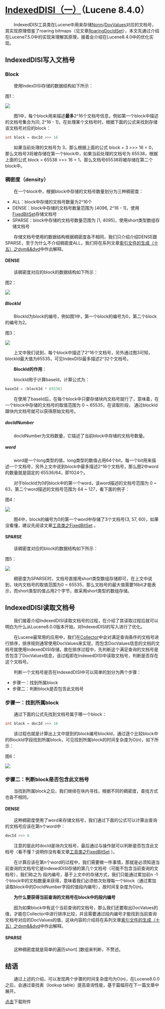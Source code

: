 # [IndexedDISI（一）](https://www.amazingkoala.com.cn/Lucene/gongjulei/)（Lucene 8.4.0）

&emsp;&emsp;IndexedDISI工具类在Lucene中用来存储[Norm](https://www.amazingkoala.com.cn/Lucene/suoyinwenjian/2019/0305/39.html)/[DovValues](https://www.amazingkoala.com.cn/Lucene/DocValues/)对应的文档号，其实现原理借鉴了roaring bitmaps（见文章[RoaringDocIdSet](https://www.amazingkoala.com.cn/Lucene/gongjulei/2019/1008/98.html)），本文先通过介绍在Lucene7.5.0中的实现来理解其原理，接着会介绍在Lucene8.4.0中的优化实现。

## IndexedDISI写入文档号

### Block

&emsp;&emsp;使用IndexDISI存储的数据结构如下所示：

图1：

<img src="IndexedDISI（一）-image/1.png">

&emsp;&emsp;图1中，每个block用来描述**最多**2^16个文档号信息，例如第一个block中描述的文档号集合为[0, 2^16 - 1]，在处理某个文档号时，根据下面的公式来找到存储该文档号对应的block：

```java
int block = docId >>> 16
```

&emsp;&emsp;如果当前处理的文档号为 3，那么根据上面的公式 block = 3 >>> 16 = 0，那么文档号3将被存储在第一个block中，如果当前处理的文档号为 65538，根据上面的公式 block = 65538 >>> 16 = 1，那么文档号65538将被存储在第二个block中。

### 稠密度（density）

&emsp;&emsp;在一个block中，根据block中存储的文档号数量划分为三种稠密度：

- ALL：block中存储的文档号数量为2^16个
- DENSE：block中存储的文档号数量范围为 [4096, 2^16 - 1]，使用[FixedBitSet](https://www.amazingkoala.com.cn/Lucene/gongjulei/2019/0404/45.html)存储文档号
- SPARSE：block中存储的文档号数量范围为 [1, 4095]，使用short类型数组存储文档号

&emsp;&emsp;存储文档号使用的数据结构根据稠密度各不相同，我们只介绍介绍DENSE跟SPARSE，至于为什么不介绍稠密度ALL，我们将在系列文章[索引文件的生成（十五）之dvm&&dvd](https://www.amazingkoala.com.cn/Lucene/Index/2020/0507/139.html)中作出解释。

#### DENSE

&emsp;&emsp;该稠密度对应的block的数据结构如下所示：

图2：

<img src="IndexedDISI（一）-image/2.png">

##### BlockId

&emsp;&emsp;BlockId为block的编号，例如图1中，第一个block的编号为0，第二个block的编号为2。

图3：

<img src="IndexedDISI（一）-image/3.png">

&emsp;&emsp;上文中我们说到，每个block中描述了2^16个文档号，另外通过图3可知，blockId最大值为65535，可见IndexDISI最多描述2^32个文档号。

&emsp;&emsp;**BlockId的作用**：

&emsp;&emsp;blockId用于计算baseId，计算公式为：

```java
baseId = (blockId * 65536)
```

&emsp;&emsp;在使用了baseId后，在每个block中只要存储块内文档号就行了，意味着，在一个block中存储的文档号的取值范围为 0 ~ 65535，在读取阶段， 通过blockId跟块内文档号就可以获得原始文档号。

##### docIdNumber

&emsp;&emsp;docIdNumber为文档数量，它描述了当前block中存储的文档号数量。

##### word

&emsp;&emsp;word是一个long类型的值，long类型的数值占用64个bit，每一个bit用来描述一个文档号，另外上文中说到block中最多描述2^16个文档号，那么图2中word的数量就是固定的 65536/64，即1024个。

&emsp;&emsp;对于blockId为0的block中的第一个word，该word描述的文档号范围为 0 ~ 63，第二个word描述的文档号范围为 64 ~ 127，看下面的例子：

图4：

<img src="IndexedDISI（一）-image/4.png">

&emsp;&emsp;图4中，block的编号为0的第一个word中存储了3个文档号{3, 57, 60}，如果没看懂，建议先阅读文章[工具类之FixedBitSet](https://www.amazingkoala.com.cn/Lucene/gongjulei/2019/0404/45.html) 。

#### SPARSE

&emsp;&emsp;该稠密度对应的block的数据结构如下所示：

图5：

<img src="IndexedDISI（一）-image/5.png">

&emsp;&emsp;稠密度为SPARSE时，文档号直接用short类型数组存储即可，在上文中说到，块内文档号的取值范围为0 ~ 65535，那么文档号的最大值需要16bit才能表示，而short类型的值占用2个字节，故采用short类型的数组存储。

## IndexedDISI读取文档号

&emsp;&emsp;我们接着介绍IndexedDISI读取文档号的过程，在介绍了其读取过程后就可以明白为什么从Lucene8.0.0版本开始，对IndexedDISI的写入进行了优化。

&emsp;&emsp;在Lucene最常用的应用中，我们在[Collector](https://www.amazingkoala.com.cn/Lucene/Search/2019/0812/82.html)中会对满足查询条件的文档号进行排序，排序规则通常使用DocValues来实现，而包含DocValues信息的文档的文档号就使用IndexedDISI存储，故在排序过程中，先判断这个满足查询的文档号是否包含了DocValues信息，该过程即在IndexedDISI中读取文档号，判断是否存在这个文档号。

&emsp;&emsp;判断一个文档号是否在IndexedDISI中可以简单的划分为两个步骤：

- 步骤一：找到所属block
- 步骤二：判断block是否包含此文档号

### 步骤一：找到所属block

&emsp;&emsp;通过下面的公式先找到文档号属于哪一个block：

```java
int block = docId >>> 16
```

&emsp;&emsp;该过程也就是计算出上文中提到的block编号blockId，通过逐个比较block中的BlockId字段找到所属block，可见找到所属block的时间复杂度为O(n)，如下所示：

图6：

<img src="IndexedDISI（一）-image/6.png">

### 步骤二：判断block是否包含此文档号

&emsp;&emsp;当找到所属block之后，我们继续在块内寻找，根据不同的稠密度，查找方式也各不相同。

#### DENSE

&emsp;&emsp;这种稠密度使用了word来存储文档号，我们通过下面的公式可以计算出查询的文档号应该在第n个word中：

```java
docId >>> 6
```

&emsp;&emsp;注意的是此时docId是块内文档号，最后通过与操作就可以判断是否包含此文档号（看不懂？说明你没有看文章[工具类之FixedBitSet](https://www.amazingkoala.com.cn/Lucene/gongjulei/2019/0404/45.html) ）。

&emsp;&emsp;在计算应该在第n个word的过程中，我们需要做一件事情，那就是必须知道当前查询的文档号它是IndexedDISI存储的第几个文档号（可能不包含当前查询的文档号），我们称之为 段内编号，基于上文中的存储方式，我们只能通过累加前n -1 个block中的文档数量来获得，意味着我们必须依次处理每一个block（通过累加读取block中的DocIdNumber字段的值段内编号），故时间复杂度为O(n)。

&emsp;&emsp;**为什么要获得当前查询的文档号在block中的段内编号**

&emsp;&emsp;因为如果block中有这个当前查询的文档号，那么我们还要取出DocValues的值，才能在Collector中进行排序比较，并且需要通过段内编号才能找到当前查询文档号对应的DocValues的值，这块内容的介绍将在系列文章[索引文件的生成（十五）之dvm&&dvd](https://www.amazingkoala.com.cn/Lucene/Index/2020/0507/139.html)中作出解释。

#### SPARSE

&emsp;&emsp;这种稠密度就是简单的遍历short[ ]数组来判断，不赘述。

## 结语

&emsp;&emsp;通过上述的介绍，可以发现两个步骤的时间复杂度均为O(n)，在Lucene8.0.0之后，会通过查找表（lookup table）提高查询性能，基于篇幅将在下一篇文章中展开。

[点击]()下载附件	